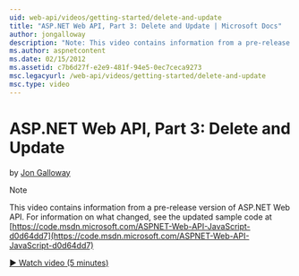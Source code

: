 ```yaml
---
uid: web-api/videos/getting-started/delete-and-update
title: "ASP.NET Web API, Part 3: Delete and Update | Microsoft Docs"
author: jongalloway
description: "Note: This video contains information from a pre-release version of ASP.NET Web API"
ms.author: aspnetcontent
ms.date: 02/15/2012
ms.assetid: c7b6d27f-e2e9-481f-94e5-0ec7ceca9273
msc.legacyurl: /web-api/videos/getting-started/delete-and-update
msc.type: video
---
```

ASP.NET Web API, Part 3: Delete and Update
====================
by [Jon Galloway](https://github.com/jongalloway)

> [!NOTE]
> This video contains information from a pre-release version of ASP.NET Web API. For information on what changed, see the updated sample code at [https://code.msdn.microsoft.com/ASPNET-Web-API-JavaScript-d0d64dd7](https://code.msdn.microsoft.com/ASPNET-Web-API-JavaScript-d0d64dd7)

[&#9654; Watch video (5 minutes)](https://channel9.msdn.com/Blogs/ASP-NET-Site-Videos/delete-and-update)
